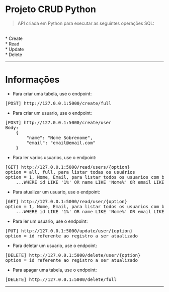 
# Projeto CRUD Python

> API criada em Python para executar as seguintes operações SQL: 

<br />
* Create
<br />
* Read
<br />
* Update
<br />
* Delete
<hr />

# Informações

* Para criar uma tabela, use o endpoint:

<pre>
[POST] http://127.0.0.1:5000/create/full
</pre>

* Para criar um usuario, use o endpoint:

<pre>
[POST] http://127.0.0.1:5000/create/user
Body:
    {
        "name": "Nome Sobrenome",
        "email": "email@email.com"
    }
</pre>

* Para ler varios usuarios, use o endpoint:

<pre>
[GET] http://127.0.0.1:5000/read/users/{option}
option = all, full, para listar todas os usuários
option = 1, Nome, Email, para listar todos os usuarios com base no filtro {option}, exemplo: 
    ...WHERE id LIKE '1%' OR name LIKE 'Nome%' OR email LIKE 'Email%' 
</pre>

* Para atualizar um usuario, use o endpoint:

<pre>
[GET] http://127.0.0.1:5000/read/user/{option}
option = 1, Nome, Email, para listar todos os usuarios com base no filtro {option}, exemplo: 
    ...WHERE id LIKE '1%' OR name LIKE 'Nome%' OR email LIKE 'Email%' 
</pre>

* Para ler um usuario, use o endpoint:

<pre>
[PUT] http://127.0.0.1:5000/update/user/{option}
option = id referente ao registro a ser atualizado 
</pre>

* Para deletar um usuario, use o endpoint:

<pre>
[DELETE] http://127.0.0.1:5000/delete/user/{option}
option = id referente ao registro a ser atualizado 
</pre>

* Para apagar uma tabela, use o endpoint:

<pre>
[DELETE] http://127.0.0.1:5000/delete/full
</pre>

<hr />
